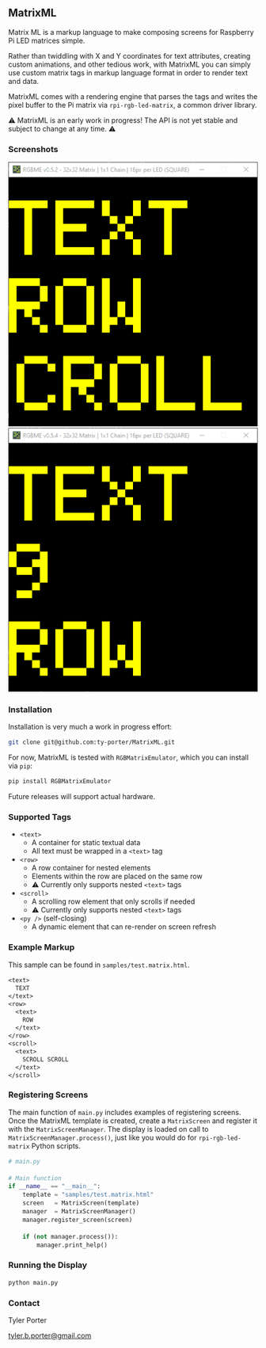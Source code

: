 ## MatrixML

Matrix ML is a markup language to make composing screens for Raspberry Pi LED matrices simple.

Rather than twiddling with X and Y coordinates for text attributes, creating custom animations, and other tedious work, with MatrixML you can simply use custom matrix tags in markup language format in order to render text and data.

MatrixML comes with a rendering engine that parses the tags and writes the pixel buffer to the Pi matrix via `rpi-rgb-led-matrix`, a common driver library.

:warning: MatrixML is an early work in progress! The API is not yet stable and subject to change at any time. :warning:

### Screenshots

![MatrixML](assets/MatrixML.gif)
![Dynamic Python bindings](assets/dynamic.gif)

### Installation

Installation is very much a work in progress effort:

```sh
git clone git@github.com:ty-porter/MatrixML.git
```

For now, MatrixML is tested with `RGBMatrixEmulator`, which you can install via `pip`:

```sh
pip install RGBMatrixEmulator
```

Future releases will support actual hardware.

### Supported Tags

* `<text>`
  - A container for static textual data
  - All text must be wrapped in a `<text>` tag
* `<row>`
  - A row container for nested elements
  - Elements within the row are placed on the same row
  - :warning: Currently only supports nested `<text>` tags
* `<scroll>`
  - A scrolling row element that only scrolls if needed
  - :warning: Currently only supports nested `<text>` tags
* `<py />` (self-closing)
  - A dynamic element that can re-render on screen refresh

### Example Markup

This sample can be found in `samples/test.matrix.html`.

```
<text>
  TEXT
</text>
<row>
  <text>
    ROW
  </text>
</row>
<scroll>
  <text>
    SCROLL SCROLL
  </text>
</scroll>
```

### Registering Screens

The main function of `main.py` includes examples of registering screens. Once the MatrixML template is created, create a `MatrixScreen` and register it with the `MatrixScreenManager`. The display is loaded on call to `MatrixScreenManager.process()`, just like you would do for `rpi-rgb-led-matrix` Python scripts.

```python
# main.py

# Main function
if __name__ == "__main__":
    template = "samples/test.matrix.html"
    screen   = MatrixScreen(template)
    manager  = MatrixScreenManager()
    manager.register_screen(screen)

    if (not manager.process()):
        manager.print_help()
```

### Running the Display

```sh
python main.py
```

### Contact

Tyler Porter

tyler.b.porter@gmail.com